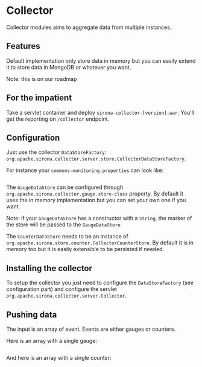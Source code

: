 <!---
Licensed to the Apache Software Foundation (ASF) under one
or more contributor license agreements.  See the NOTICE file
distributed with this work for additional information
regarding copyright ownership.  The ASF licenses this file
to you under the Apache License, Version 2.0 (the
"License"); you may not use this file except in compliance
with the License.  You may obtain a copy of the License at

  http://www.apache.org/licenses/LICENSE-2.0

Unless required by applicable law or agreed to in writing,
software distributed under the License is distributed on an
"AS IS" BASIS, WITHOUT WARRANTIES OR CONDITIONS OF ANY
KIND, either express or implied.  See the License for the
specific language governing permissions and limitations
under the License.
-->
# Collector

Collector modules aims to aggregate data from multiple instances.

## Features

Default implementation only store data in memory but you can easily extend it to store data in MongoDB or whatever you want.

Note: this is on our roadmap

## For the impatient

Take a servlet container and deploy `sirona-collector-[version].war`. You'll get the reporting on `/collector` endpoint.

## Configuration

Just use the collector `DataStoreFactory`: `org.apache.sirona.collector.server.store.CollectorDataStoreFactory`.

For instance your `commons-monitoring.properties` can look like:

<pre class="prettyprint linenums"><![CDATA[
org.apache.sirona.store.DataStore = org.apache.sirona.collector.server.store.CollectorDataStoreFactory
]]></pre>

The `GaugeDataStore` can be configured through `org.apache.sirona.collector.gauge.store-class` property.
By default it uses the in memory implementation but you can set your own one if you want.

Note: if your `GaugeDataStore` has a constructor with a `String`, the marker of the store will be passed to the `GaugeDataStore`.

The `CounterDataStore` needs to be an instance of `org.apache.sirona.store.counter.CollectorCounterStore`.
By default it is in memory too but it is easily extensible to be persisted if needed.

## Installing the collector

To setup the collector you just need to configure the `DataStoreFactory` (see configuration part) and configure the
servlet `org.apache.sirona.collector.server.Collector`.

## Pushing data

The input is an array of event. Events are either gauges or counters.

Here is an array with a single gauge:

<pre class="prettyprint linenums"><![CDATA[
[
    {
        "type": "gauge",
        "time": "-",
        "data": {
            "unit": "u",
            "marker": "client1",
            "value": 0.0,
            "role": "mock"
        }
    }
]
]]></pre>

And here is an array with a single counter:

<pre class="prettyprint linenums"><![CDATA[
[
    {
        "type": "counter",
        "time": "2013-10-21T12:50:40Z",
        "data": {
            "min": 1.4,
            "unit": "ns",
            "hits": 4,
            "max": 2.9,
            "marker": "client1",
            "name": "test",
            "concurrency": 0,
            "m2": 1.4099999999999997,
            "sum": 8.2,
            "mean": 2.05,
            "role": "performances",
            "variance": 0.4699999999999999
        }
    }
]
]]></pre>

